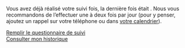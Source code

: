 Vous avez déjà réalisé votre suivi <span class="suivi-repetition"></span> fois, la dernière fois était <span class="suivi-derniere-fois"></span>.
Nous vous recommandons de l’effectuer une à deux fois par jour (pour y penser, ajoutez un rappel sur votre téléphone ou dans <a href="" class="js-calendar" download="rappel-covid19.ics">votre calendrier</a>).

<div class="form-controls">
    <div class="button-full-width">
        <a class="button button-full-width"
           href="suiviintroduction" data-navigo
           >Remplir le questionnaire de suivi</a>
    </div>
    <a class="button button-outline button-full-width"
       href="suivihistorique" data-navigo
    >Consulter mon historique</a>
</div>
